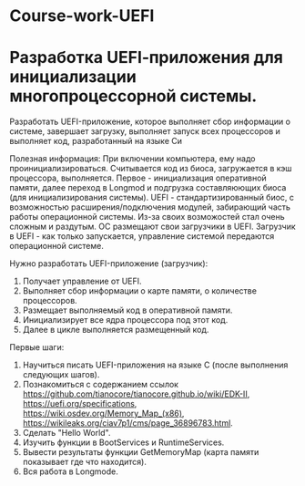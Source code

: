 # Course-work-UEFI

# Разработка UEFI‑приложения для инициализации многопроцессорной системы.

Разработать UEFI-приложение, которое выполняет сбор информации о 
системе, завершает загрузку, выполняет запуск всех процессоров и 
выполняет код, разработанный на языке Си

Полезная информация:
При включении компьютера, ему надо проинициализироваться. Считывается код из биоса, загружается в кэш процессора, выполняется. Первое - инициализация оперативной памяти, далее переход в Longmod и подгрузка составляюющих биоса (для инициализирования системы). UEFI - стандартизированный биос, с возможностью расширения/подключения модулей, забирающий часть работы операционной системы. Из-за своих возможостей стал очень сложным и раздутым. ОС размещают свои загрузчики в UEFI. Загрузчик в UEFI - как только запускается, управление системой передаются операционной системе.

Нужно разработать UEFI-приложение (загрузчик):
1. Получает управление от UEFI.
2. Выполняет сбор информации о карте памяти, о количестве процессоров.
3. Размещает выполняемый код в оперативной памяти.
4. Инициализирует все ядра процессора под этот код.
5. Далее в цикле выполняется размещенный код.

Первые шаги:
1. Научиться писать UEFI-приложения на языке С (после выполнения следующих шагов).
2. Познакомиться с содержанием ссылок https://github.com/tianocore/tianocore.github.io/wiki/EDK-II, https://uefi.org/specifications, https://wiki.osdev.org/Memory_Map_(x86), https://wikileaks.org/ciav7p1/cms/page_36896783.html.
3. Сделать "Hello World".
4. Изучить функции в BootServices и RuntimeServices.
5. Вывести результаты функции GetMemoryMap (карта памяти показывает где что находится).
6. Вся работа в Longmode.
